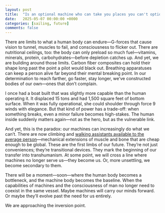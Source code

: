 ```yaml
---
layout: post
title:  "Is an optional machine who can take you places you can't optional once you're there?"
date:   2025-05-07 00:00:00 +0000
categories: [sailing, future]
comments: false
---
```


There are limits to what a human body can endure—G-forces that cause vision to tunnel, muscles to fail, and consciousness to flicker out. There are nutritional ceilings, too: the body can only preload so much fuel—vitamins, minerals, protein, carbohydrates—before depletion catches up. And yet, we are building around those limits. Carbon fiber composites can hold their shape long past the point a pilot would black out. Breathing apparatuses can keep a person alive far beyond their mental breaking point. In our determination to reach farther, go faster, stay longer, we’ve constructed bodies of our own—ones that don’t complain.

I once had a boat built that was slightly more capable than the human operating it. It displaced 15 tons and had 1,500 square feet of bottom surface. When it was fully operational, she could shoulder through force 9 winds with elegance. But that kind of power has a trade-off: when something breaks, even a minor failure becomes high-stakes. The human inside suddenly matters again—not as the hero, but as the vulnerable link.

And yet, this is the paradox: our machines can increasingly do what we can’t. There are now climbing and [walking assistants available to the average person](https://hypershell.tech/en-us)—mechanical extensions of muscle and bone that are cheap enough to be global. These are the first limbs of our future. They’re not just conveniences; they’re transitional devices. They mark the beginning of our transfer into transhumanism. At some point, we will cross a line where machines no longer serve us—they become us. Or, more unsettling, we become secondary to them.

There will be a moment—soon—where the human body becomes a bottleneck, and the machine body becomes the baseline. When the capabilities of machines and the consciousness of man no longer need to coexist in the same vessel. Maybe machines will carry our minds forward. Or maybe they’ll evolve past the need for us entirely.

We are approaching the inversion point.
